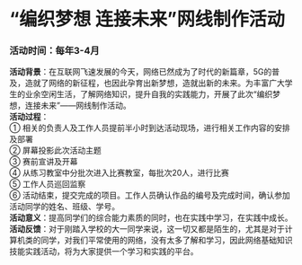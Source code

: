 <font size=6>**“编织梦想 连接未来”网线制作活动**</font>

### 活动时间：每年3-4月  
**活动背景**：在互联网飞速发展的今天，网络已然成为了时代的新篇章，5G的普及，造就了网络的新征程，也因此孕育出新梦想，造就出新的未来。为丰富广大学生的业余空闲生活，了解网络知识，提升自我的实践能力，开展了此次“编织梦想，连接未来”——网线制作活动。   
**活动过程**：  
①	相关的负责人及工作人员提前半小时到达活动现场，进行相关工作内容的安排及部署  
②	屏幕投影此次活动主题  
③	赛前宣讲及开幕   
④	从练习教室中分批次进入比赛教室，每批次20人，进行比赛  
⑤	工作人员巡回监察  
⑥	活动结束，提交完成的项目。工作人员确认作品的编号及完成时间，确认参加活动同学的姓名、班级、学号。  
**活动意义**：提高同学们的综合能力素质的同时，也在实践中学习，在实践中成长。   
**活动反馈**：对于刚踏入学校的大一同学来说，这一切又都是陌生的，尤其是对于计算机类的同学，对我们平常使用的网络，没有太多了解和学习，因此网络基础知识技能实践活动，将为大家提供一个学习和实践的平台。
